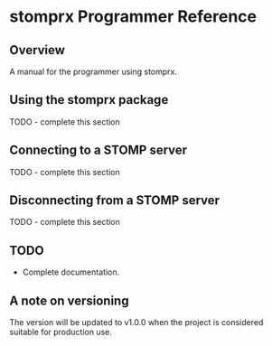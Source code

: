 # stomprx Programmer Reference

## Overview

A manual for the programmer using stomprx.

## Using the stomprx package

TODO - complete this section

## Connecting to a STOMP server

TODO - complete this section

## Disconnecting from a STOMP server

TODO - complete this section

## TODO

* Complete documentation.

## A note on versioning

The version will be updated to v1.0.0 when the project is considered suitable for production use.
